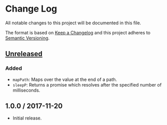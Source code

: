 # Change Log

All notable changes to this project will be documented in this file.

The format is based on [Keep a Changelog](http://keepachangelog.com/)
and this project adheres to [Semantic Versioning](http://semver.org/).

## [Unreleased]

### Added

- `mapPath`: Maps over the value at the end of a path.
- `sleepP`: Returns a promise which resolves after the specified number of milliseconds.

## 1.0.0 / 2017-11-20

- Initial release.

[Unreleased]: https://github.com/meltwater/phi/compare/v1.0.0...HEAD
